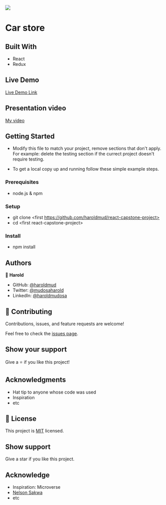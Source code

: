 ![](https://img.shields.io/badge/Microverse-blueviolet)

# Car store

## Built With

- React
- Redux


## Live Demo 

[Live Demo Link](https://deploy-preview-1--car-store-h.netlify.app/)

## Presentation video

[My video](https://www.loom.com/share/8992ec8322734c41a42f34a6f6f06abf)

## Getting Started

- Modify this file to match your project, remove sections that don't apply. For example: delete the testing section if the currect project doesn't require testing.

- To get a local copy up and running follow these simple example steps.

### Prerequisites

- node.js & npm

### Setup


- git clone \<first https://github.com/haroldmud/react-capstone-project>
- cd \<first react-capstone-project>

### Install

- npm install

<!-- ### Usage -->

<!-- ### Run tests -->

<!-- ### Deployment -->

## Authors

👤 **Harold**

- GitHub: [@haroldmud](https://hargithub.com/haroldmud)
- Twitter: [@mudosaharold](https://twitter.com/MudosaHarold)
- LinkedIn: [@haroldmudosa](https://www.linkedin.com/in/harold-mudosa-40124021b/)


## 🤝 Contributing

Contributions, issues, and feature requests are welcome!

Feel free to check the [issues page](../../issues/).

## Show your support

Give a ⭐️ if you like this project!

## Acknowledgments

- Hat tip to anyone whose code was used
- Inspiration
- etc

## 📝 License


This project is [MIT](./MIT.md) licensed.

## Show support

Give a star if you like this project.

## Acknowledge

- Inspiration: Microverse
- [Nelson Sakwa](https://www.behance.net/sakwadesignstudio)
- etc
